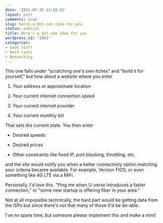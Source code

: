 ```yaml
---
date: '2011-07-15 11:20:32'
layout: post
comments: true
slug: heres-a-dot-com-idea-for-you
status: publish
title: Here's a dot-com idea for you
wordpress_id: '1463'
categories:
- Geek stuff
- Nerd rants
- Networking
---
```


This one falls under "scratching one's own itches" and "build it for yourself," but how about a website where you enter





  1. Your address or approximate location

  2. Your current internet connection speed

  3. Your current internet provider

  4. Your current monthly bill


That sets the current state. You then enter


* Desired speeds

* Desired prices

* Other constraints like fixed IP, port blocking, throttling, etc.

and the site would notify you when a better connectivity option matching your criteria became available. For example, Verizon FIOS, or even something like 4G LTE via a MiFi.

Personally, I'd love this. "Ping me when U-verse introduces a faster connection," or "some new startup is offering fiber in your area." 

Not at all impossible technically, the hard part would be getting data from the ISPs but since there's not that many of those it'd be do-able. 

I've no spare time, but someone _please_ implement this and make a mint!

